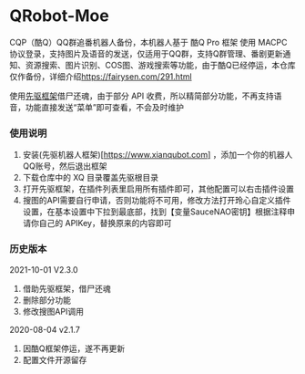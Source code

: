 # QRobot-Moe
CQP（酷Q）QQ群追番机器人备份，本机器人基于 酷Q Pro 框架 使用 MACPC 协议登录，支持图片及语音的发送，仅适用于QQ群，支持Q群管理、番剧更新通知、资源搜索、图片识别、COS图、游戏搜索等功能，由于酷Q已经停运，本仓库仅作备份，详细介绍<https://fairysen.com/291.html>

使用[先驱框架](https://www.xianqubot.com/)借尸还魂，由于部分 API 收费，所以精简部分功能，不再支持语音，功能直接发送“菜单”即可查看，不会及时维护

### 使用说明
1. 安装(先驱机器人框架)[https://www.xianqubot.com] ，添加一个你的机器人QQ账号，然后退出框架
2. 下载仓库中的 XQ 目录覆盖先驱根目录
3. 打开先驱框架，在插件列表里启用所有插件即可，其他配置可以右击插件设置
4. 搜图的API需要自行申请，否则功能将不可用，修改方法打开玲心自定义插件设置，在基本设置中下拉到最底部，找到【变量SauceNAO密钥】根据注释申请你自己的 APIKey，替换原来的内容即可

### 历史版本
2021-10-01 V2.3.0
1. 借助先驱框架，借尸还魂
2. 删除部分功能
3. 修改搜图API调用

2020-08-04 v2.1.7
1. 因酷Q框架停运，遂不再更新
2. 配置文件开源留存
